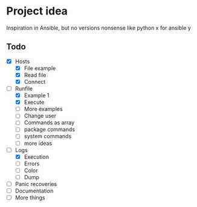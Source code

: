 # Project idea

Inspiration in Ansible, but no versions nonsense like python x for ansible y

## Todo

- [X] Hosts
    - [X] File example
    - [X] Read file
    - [X] Connect
- [ ] Runfile
    - [X] Example 1
    - [X] Execute
    - [ ] More examples
    - [ ] Change user
    - [ ] Commands as array
    - [ ] package commands
    - [ ] system commands
    - [ ] more ideas
- [ ] Logs
    - [X] Execution
    - [ ] Errors
    - [ ] Color
    - [ ] Dump
- [ ] Panic recoveries
- [ ] Documentation
- [ ] More things
